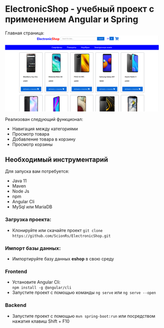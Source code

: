 # ElectronicShop - учебный проект с применением Angular и Spring  
Главная страница:
![Main](img1.png)  

Реализован следующий функционал:  
* Навигация между категориями 
* Просмотр товара  
* Добавление товара в корзину  
* Просмотр корзины

## Необходимый инструментарий  
Для запуска вам потребуется:  
* Java 11
* Maven  
* Node Js
* npm 
* Angular Cli 
* MySql или MariaDB

### Загрузка проекта: 
* Клонируйте или скачайте проект 
`git clone https://github.com/ScionRs/ElectronicShop.git`
### Импорт базы данных:  
* Импортируйте базу данных **eshop** в свою среду
### Frontend  
*  Установите Angular Cli:  
`npm install -g @angular/cli`  
* Запустите проект с помощью команды `ng serve` или `ng serve --open`
### Backend  
* Запустите проект c помощью  `mvn spring-boot:run` или посредством нажатия клавиш Shift + F10
